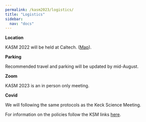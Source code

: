 ```yaml
---
permalink: /kasm2023/logistics/
title: "Logistics"
sidebar:
  nav: "docs"
---
```



**Location**

KASM 2022 will be held at Caltech.
(<a href="https://www.google.com/maps/place/California+Institute+of+Technology/@34.137662,-118.127463,17z/data=!3m1!4b1!4m5!3m4!1s0x80c2c4a7ea997b91:0x3499e7d01a61dd1a!8m2!3d34.1376576!4d-118.125269" target="_blank">Map</a>).

**Parking**

Recommended travel and parking will be updated by mid-August.

**Zoom**

KASM 2023 is an in person only meeting.

**Covid**

We will following the same protocols as the Keck Science Meeting.

For information on the policies follow the KSM links <a href="https://kecksciencemeeting.org/home/logistics/" target="_blank">here</a>.

